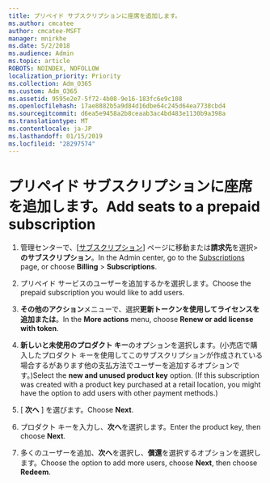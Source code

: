 ```yaml
---
title: プリペイド サブスクリプションに座席を追加します。
ms.author: cmcatee
author: cmcatee-MSFT
manager: mnirkhe
ms.date: 5/2/2018
ms.audience: Admin
ms.topic: article
ROBOTS: NOINDEX, NOFOLLOW
localization_priority: Priority
ms.collection: Adm_O365
ms.custom: Adm_O365
ms.assetid: 9595e2e7-5f72-4b08-9e16-183fc6e9c108
ms.openlocfilehash: 17ae8882b5a9d84d16dbe64c245d64ea7738cbd4
ms.sourcegitcommit: d6ea5e9458a2b8ceaab3ac4bd483e1130b9a398a
ms.translationtype: MT
ms.contentlocale: ja-JP
ms.lasthandoff: 01/15/2019
ms.locfileid: "28297574"
---
```

# <a name="add-seats-to-a-prepaid-subscription"></a><span data-ttu-id="60da7-102">プリペイド サブスクリプションに座席を追加します。</span><span class="sxs-lookup"><span data-stu-id="60da7-102">Add seats to a prepaid subscription</span></span>

1. <span data-ttu-id="60da7-103">管理センターで、[[サブスクリプション](https://go.microsoft.com/fwlink/p/?linkid=842054)] ページに移動または**請求先**を選択\>**のサブスクリプション**。</span><span class="sxs-lookup"><span data-stu-id="60da7-103">In the Admin center, go to the [Subscriptions](https://go.microsoft.com/fwlink/p/?linkid=842054) page, or choose **Billing** \> **Subscriptions**.</span></span>
    
2. <span data-ttu-id="60da7-104">プリペイド サービスのユーザーを追加するかを選択します。</span><span class="sxs-lookup"><span data-stu-id="60da7-104">Choose the prepaid subscription you would like to add users.</span></span>
    
3. <span data-ttu-id="60da7-105">**その他のアクション**メニューで、選択**更新トークンを使用してライセンスを追加または**。</span><span class="sxs-lookup"><span data-stu-id="60da7-105">In the **More actions** menu, choose **Renew or add license with token**.</span></span>
    
4. <span data-ttu-id="60da7-p101">**新しいと未使用のプロダクト キー**のオプションを選択します。(小売店で購入したプロダクト キーを使用してこのサブスクリプションが作成されている場合するがあります他の支払方法でユーザーを追加するオプションです。)</span><span class="sxs-lookup"><span data-stu-id="60da7-p101">Select the **new and unused product key** option. (If this subscription was created with a product key purchased at a retail location, you might have the option to add users with other payment methods.)</span></span> 
    
5. <span data-ttu-id="60da7-108">[ **次へ** ] を選びます。</span><span class="sxs-lookup"><span data-stu-id="60da7-108">Choose **Next**.</span></span>
    
6. <span data-ttu-id="60da7-109">プロダクト キーを入力し、**次へ**を選択します。</span><span class="sxs-lookup"><span data-stu-id="60da7-109">Enter the product key, then choose **Next**.</span></span>
    
7. <span data-ttu-id="60da7-110">多くのユーザーを追加、**次へ**を選択し、**償還**を選択するオプションを選択します。</span><span class="sxs-lookup"><span data-stu-id="60da7-110">Choose the option to add more users, choose **Next**, then choose **Redeem**.</span></span>
    

